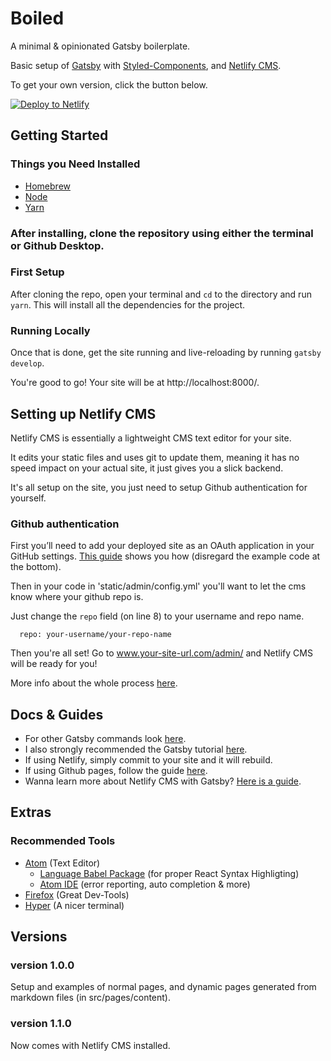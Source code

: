 # Boiled
A minimal & opinionated Gatsby boilerplate.

Basic setup of [Gatsby](https://www.gatsbyjs.org/) with [Styled-Components](https://www.styled-components.com/), and [Netlify CMS](https://www.netlifycms.org/).

To get your own version, click the button below.

[![Deploy to Netlify](https://www.netlify.com/img/deploy/button.svg)](https://app.netlify.com/start/deploy?repository=https://github.com/huntercaron/boiled)


## Getting Started

### Things you Need Installed
- [Homebrew](https://brew.sh/)
- [Node](https://nodejs.org/en/download/)
- [Yarn](https://yarnpkg.com/en/docs/install)

### After installing, clone the repository using either the terminal or Github Desktop.

### First Setup

After cloning the repo, open your terminal and `cd` to the directory and run `yarn`.
This will install all the dependencies for the project.

### Running Locally

Once that is done, get the site running and live-reloading by running `gatsby develop`.

You're good to go! Your site will be at http://localhost:8000/.

## Setting up Netlify CMS
Netlify CMS is essentially a lightweight CMS text editor for your site.

It edits your static files and uses git to update them, meaning it has no speed impact on your actual site, it just gives you a slick backend.

It's all setup on the site, you just need to setup Github authentication for yourself.

### Github authentication
First you’ll need to add your deployed site as an OAuth application in your GitHub settings. [This guide](https://www.netlify.com/docs/authentication-providers/#using-an-authentication-provider) shows you how (disregard the example code at the bottom).

Then in your code in 'static/admin/config.yml' you'll want to let the cms know where your github repo is.

Just change the `repo` field (on line 8) to your username and repo name.
```
  repo: your-username/your-repo-name
```

Then you're all set! Go to www.your-site-url.com/admin/ and Netlify CMS will be ready for you!

More info about the whole process [here](https://www.gatsbyjs.org/docs/netlify-cms/).

## Docs & Guides
- For other Gatsby commands look [here](https://www.gatsbyjs.org/docs/).
- I also strongly recommended the Gatsby tutorial [here](https://www.gatsbyjs.org/tutorial/).
- If using Netlify, simply commit to your site and it will rebuild.
- If using Github pages, follow the guide [here](https://www.gatsbyjs.org/docs/deploy-gatsby/#github-pages).
- Wanna learn more about Netlify CMS with Gatsby? [Here is a guide](https://www.gatsbyjs.org/docs/netlify-cms/).

## Extras
### Recommended Tools
* [Atom](https://atom.io/) \(Text Editor\)
  * [Language Babel Package](https://github.com/gandm/language-babel) \(for proper React Syntax Highligting\)
  * [Atom IDE](https://ide.atom.io/) \(error reporting, auto completion & more\)
* [Firefox](https://www.mozilla.org/en-US/firefox/) \(Great Dev-Tools\)
* [Hyper](https://hyper.is/) \(A nicer terminal\)

## Versions
### version 1.0.0
Setup and examples of normal pages, and dynamic pages generated from markdown files (in src/pages/content).
### version 1.1.0
Now comes with Netlify CMS installed.
